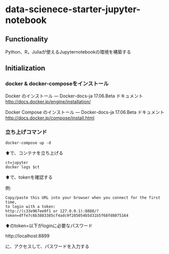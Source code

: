 # data-scienece-starter-jupyter-notebook

## Functionality

Python、R，Juliaが使えるJupyternotebookの環境を構築する

## Initialization


### docker & docker-composeをインストール

Docker のインストール — Docker-docs-ja 17.06.Beta ドキュメント
http://docs.docker.jp/engine/installation/

Docker Compose のインストール — Docker-docs-ja 17.06.Beta ドキュメント
http://docs.docker.jp/compose/install.html



### 立ち上げコマンド



```
docker-compose up -d
```

⬆︎で、コンテナを立ち上げる


```
ct=jupyter
docker logs $ct
```

⬆︎で、tokenを確認する

例:
```
Copy/paste this URL into your browser when you connect for the first time,
to login with a token:
http://(c33e967ee0f1 or 127.0.0.1):8888/?token=dffe7c6b3883385cf4adc9f285054b5d31b5f68fd8075164
```

⬆のtoken=以下がloginに必要なパスワード

http://localhost:8899

に、アクセスして、パスワードを入力する
